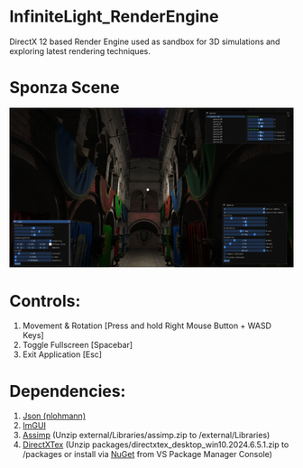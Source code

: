 # InfiniteLight_RenderEngine
DirectX 12 based Render Engine used as sandbox for 3D simulations and exploring latest rendering techniques.

# Sponza Scene
<img src="https://github.com/sahilverma01210/InfiniteLight_RenderEngine/blob/master/docs/sponza_scene.png"/>

# Controls:
1. Movement & Rotation [Press and hold Right Mouse Button + WASD Keys]
2. Toggle Fullscreen [Spacebar]
3. Exit Application [Esc]

# Dependencies:
1. [Json (nlohmann)](https://github.com/nlohmann/json)<br>
2. [ImGUI](https://github.com/ocornut/imgui)<br>
3. [Assimp](https://github.com/assimp/assimp) (Unzip external/Libraries/assimp.zip to /external/Libraries)<br>
4. [DirectXTex](https://github.com/microsoft/DirectXTex) (Unzip packages/directxtex_desktop_win10.2024.6.5.1.zip to /packages or install via [NuGet](https://www.nuget.org/packages/directxtex_desktop_win10) from VS Package Manager Console)